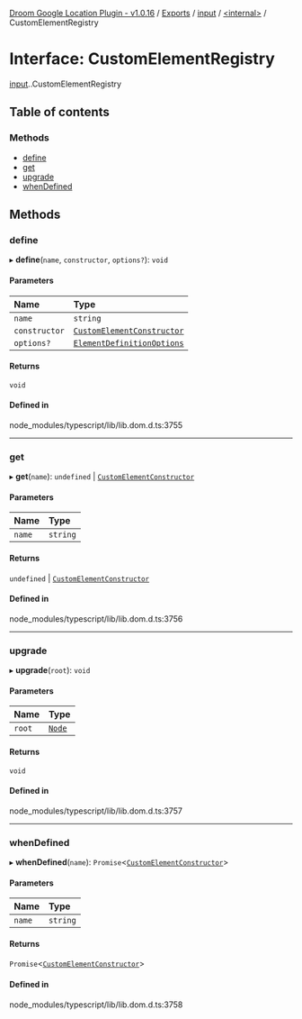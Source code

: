 [Droom Google Location Plugin - v1.0.16](../README.md) / [Exports](../modules.md) / [input](../modules/input.md) / [<internal\>](../modules/input._internal_.md) / CustomElementRegistry

# Interface: CustomElementRegistry

[input](../modules/input.md).[<internal>](../modules/input._internal_.md).CustomElementRegistry

## Table of contents

### Methods

- [define](input._internal_.CustomElementRegistry.md#define)
- [get](input._internal_.CustomElementRegistry.md#get)
- [upgrade](input._internal_.CustomElementRegistry.md#upgrade)
- [whenDefined](input._internal_.CustomElementRegistry.md#whendefined)

## Methods

### define

▸ **define**(`name`, `constructor`, `options?`): `void`

#### Parameters

| Name | Type |
| :------ | :------ |
| `name` | `string` |
| `constructor` | [`CustomElementConstructor`](input._internal_.CustomElementConstructor.md) |
| `options?` | [`ElementDefinitionOptions`](input._internal_.ElementDefinitionOptions.md) |

#### Returns

`void`

#### Defined in

node_modules/typescript/lib/lib.dom.d.ts:3755

___

### get

▸ **get**(`name`): `undefined` \| [`CustomElementConstructor`](input._internal_.CustomElementConstructor.md)

#### Parameters

| Name | Type |
| :------ | :------ |
| `name` | `string` |

#### Returns

`undefined` \| [`CustomElementConstructor`](input._internal_.CustomElementConstructor.md)

#### Defined in

node_modules/typescript/lib/lib.dom.d.ts:3756

___

### upgrade

▸ **upgrade**(`root`): `void`

#### Parameters

| Name | Type |
| :------ | :------ |
| `root` | [`Node`](../modules/input._internal_.md#node) |

#### Returns

`void`

#### Defined in

node_modules/typescript/lib/lib.dom.d.ts:3757

___

### whenDefined

▸ **whenDefined**(`name`): `Promise`<[`CustomElementConstructor`](input._internal_.CustomElementConstructor.md)\>

#### Parameters

| Name | Type |
| :------ | :------ |
| `name` | `string` |

#### Returns

`Promise`<[`CustomElementConstructor`](input._internal_.CustomElementConstructor.md)\>

#### Defined in

node_modules/typescript/lib/lib.dom.d.ts:3758

